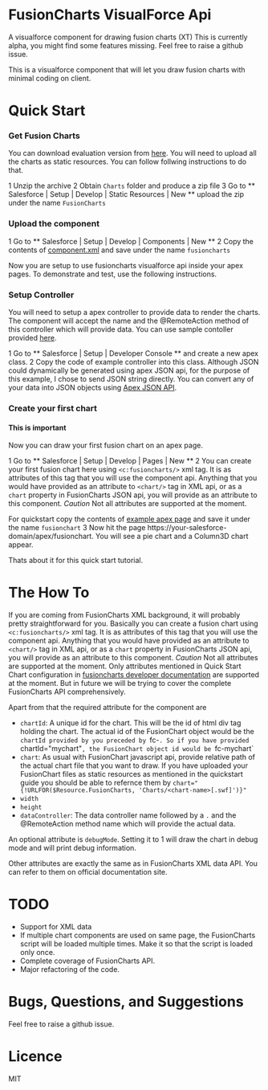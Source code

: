 FusionCharts VisualForce Api
============================

A visualforce component for drawing fusion charts (XT)
This is currently alpha, you might find some features missing. Feel free to raise a github issue.

This is a visualforce component that will let you draw fusion charts with minimal coding on client.

Quick Start
===========

### Get Fusion Charts
You can download evaluation version from [here](http://www.fusioncharts.com/download/trials/). 
You will need to upload all the charts as static resources. You can follow follwing instructions to do that.

1 Unzip the archive
2 Obtain `Charts` folder and produce a zip file
3 Go to ** Salesforce | Setup | Develop | Static Resources | New ** upload the zip under the name `FusionCharts`

### Upload the component

1 Go to ** Salesforce | Setup | Develop | Components | New **
2 Copy the contents of [component.xml](#) and save under the name `fusioncharts`

Now you are setup to use fusioncharts visualforce api inside your apex pages. To demonstrate and test, use the following instructions.

### Setup Controller
You will need to setup a apex controller to provide data to render the charts. The component will accept the name and the @RemoteAction method of this controller which will provide data. You can use sample contoller provided [here](Example/Controller).

1 Go to ** Salesforce | Setup | Developer Console ** and create a new apex class.
2 Copy the code of example controller into this class. Although JSON could dynamically be generated using apex JSON api, for the purpose of this example, I chose to send JSON string directly. You can convert any of your data into JSON objects using [Apex JSON API](http://wiki.developerforce.com/page/Getting_Started_with_Apex_JSON).

### Create your first chart
#### This is important
Now you can draw your first fusion chart on an apex page.

1 Go to ** Salesforce | Setup | Develop | Pages | New **
2 You can create your first fusion chart here using `<c:fusioncharts/>` xml tag. It is as attributes of this tag that you will use the component api. Anything that you would have provided as an attribute to `<chart/>` tag in XML api, or as a `chart` property in FusionCharts JSON api, you will provide as an attribute to this component. *Caution* Not all attributes are supported at the moment.

For quickstart copy the contents of [example apex page](Example/apexpage.xml) and save it under the name `fusionchart`
3 Now hit the page https://your-salesforce-domain/apex/fusionchart. You will see a pie chart and a Column3D chart appear.

Thats about it for this quick start tutorial.

The How To
==========

If you are coming from FusionCharts XML background, it will probably pretty straightforward for you. Basically you can create a fusion chart using `<c:fusioncharts/>` xml tag. It is as attributes of this tag that you will use the component api. Anything that you would have provided as an attribute to `<chart/>` tag in XML api, or as a `chart` property in FusionCharts JSON api, you will provide as an attribute to this component. *Caution* Not all attributes are supported at the moment. Only attributes mentioned in Quick Start Chart configuration in [fusioncharts developer documentation](http://docs.fusioncharts.com/charts/) are supported at the moment. But in future we will be trying to cover the complete FusionCharts API comprehensively.

Apart from that the required attribute for the component are

* `chartId`: A unique id for the chart. This will be the id of html div tag holding the chart. The actual id of the FusionChart object would be the `chartId provided by you preceded by `fc-`. So if you have provided `chartId="mychart"`, the FusionChart object id would be `fc-mychart`
* `chart`: As usual with FusionChart javascript api, provide relative path of the actual chart file that you want to draw. If you have uploaded your FusionChart files as static resources as mentioned in the quickstart guide you should be able to refernce them by `chart="{!URLFOR($Resource.FusionCharts, 'Charts/<chart-name>[.swf]')}"`
* `width`
* `height`
* `dataController`: The data controller name followed by a `.` and the @RemoteAction method name which will provide the actual data.

An optional attribute is `debugMode`. Setting it to 1 will draw the chart in debug mode and will print debug information.

Other attributes are exactly the same as in FusionCharts XML data API. You can refer to them on official documentation site.

TODO
====
* Support for XML data
* If multiple chart components are used on same page, the FusionCharts script will be loaded multiple times. Make it so that the script is loaded only once.
* Complete coverage of FusionCharts API.
* Major refactoring of the code.

Bugs, Questions, and Suggestions
================================
Feel free to raise a github issue.

Licence
=======
MIT